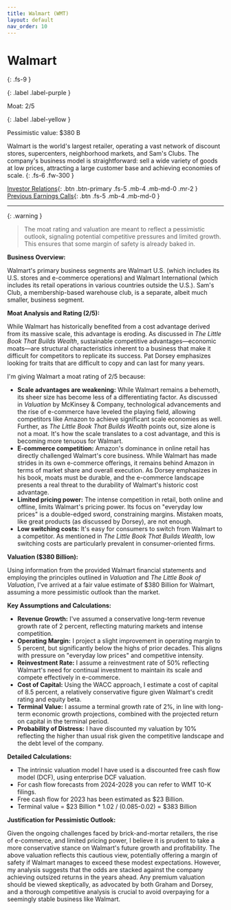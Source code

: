 ```yaml
---
title: Walmart (WMT)
layout: default
nav_order: 10
---
```


# Walmart
{: .fs-9 }

{: .label .label-purple }

Moat: 2/5

{: .label .label-yellow }

Pessimistic value: $380 B

Walmart is the world's largest retailer, operating a vast network of discount stores, supercenters, neighborhood markets, and Sam's Clubs. The company's business model is straightforward: sell a wide variety of goods at low prices, attracting a large customer base and achieving economies of scale.
{: .fs-6 .fw-300 }

[Investor Relations](https://www.google.com/search?q=WMT+investor+relations){: .btn .btn-primary .fs-5 .mb-4 .mb-md-0 .mr-2 }
[Previous Earnings Calls](https://discountingcashflows.com/company/WMT/transcripts/){: .btn .fs-5 .mb-4 .mb-md-0 }

---

{: .warning } 
>The moat rating and valuation are meant to reflect a pessimistic outlook, signaling potential competitive pressures and limited growth. This ensures that some margin of safety is already baked in.


**Business Overview:**

Walmart's primary business segments are Walmart U.S. (which includes its U.S. stores and e-commerce operations) and Walmart International (which includes its retail operations in various countries outside the U.S.). Sam's Club, a membership-based warehouse club, is a separate, albeit much smaller, business segment.  

**Moat Analysis and Rating (2/5):**

While Walmart has historically benefited from a cost advantage derived from its massive scale, this advantage is eroding. As discussed in *The Little Book That Builds Wealth*, sustainable competitive advantages—economic moats—are structural characteristics inherent to a business that make it difficult for competitors to replicate its success.  Pat Dorsey emphasizes looking for traits that are difficult to copy and can last for many years.  

I'm giving Walmart a moat rating of 2/5 because:

* **Scale advantages are weakening:**  While Walmart remains a behemoth, its sheer size has become less of a differentiating factor.  As discussed in *Valuation* by McKinsey & Company, technological advancements and the rise of e-commerce have leveled the playing field, allowing competitors like Amazon to achieve significant scale economies as well. Further, as *The Little Book That Builds Wealth* points out, size alone is not a moat. It's how the scale translates to a cost advantage, and this is becoming more tenuous for Walmart.
* **E-commerce competition:**  Amazon's dominance in online retail has directly challenged Walmart's core business. While Walmart has made strides in its own e-commerce offerings, it remains behind Amazon in terms of market share and overall execution. As Dorsey emphasizes in his book, moats must be durable, and the e-commerce landscape presents a real threat to the durability of Walmart's historic cost advantage.
* **Limited pricing power:** The intense competition in retail, both online and offline, limits Walmart's pricing power. Its focus on "everyday low prices" is a double-edged sword, constraining margins.  Mistaken moats, like great products (as discussed by Dorsey), are not enough.  
* **Low switching costs:**  It's easy for consumers to switch from Walmart to a competitor.  As mentioned in *The Little Book That Builds Wealth*, low switching costs are particularly prevalent in consumer-oriented firms.

**Valuation ($380 Billion):**

Using information from the provided Walmart financial statements and employing the principles outlined in *Valuation* and *The Little Book of Valuation*, I've arrived at a fair value estimate of $380 Billion for Walmart, assuming a more pessimistic outlook than the market.  

**Key Assumptions and Calculations:**

* **Revenue Growth:** I've assumed a conservative long-term revenue growth rate of 2 percent, reflecting maturing markets and intense competition.
* **Operating Margin:** I project a slight improvement in operating margin to 5 percent, but significantly below the highs of prior decades.  This aligns with pressure on "everyday low prices" and competitive intensity. 
* **Reinvestment Rate:** I assume a reinvestment rate of 50% reflecting Walmart's need for continual investment to maintain its scale and compete effectively in e-commerce.
* **Cost of Capital:** Using the WACC approach, I estimate a cost of capital of 8.5 percent, a relatively conservative figure given Walmart's credit rating and equity beta. 
* **Terminal Value:**  I assume a terminal growth rate of 2%, in line with long-term economic growth projections, combined with the projected return on capital in the terminal period.
* **Probability of Distress:** I have discounted my valuation by 10% reflecting the higher than usual risk given the competitive landscape and the debt level of the company.

**Detailed Calculations:**

* The intrinsic valuation model I have used is a discounted free cash flow model (DCF), using enterprise DCF valuation.
* For cash flow forecasts from 2024-2028 you can refer to WMT 10-K filings.
* Free cash flow for 2023 has been estimated as $23 Billion.
* Terminal value = $23 Billion \* 1.02 / (0.085-0.02) = $383 Billion


**Justification for Pessimistic Outlook:**

Given the ongoing challenges faced by brick-and-mortar retailers, the rise of e-commerce, and limited pricing power, I believe it is prudent to take a more conservative stance on Walmart's future growth and profitability. The above valuation reflects this cautious view, potentially offering a margin of safety if Walmart manages to exceed these modest expectations. However, my analysis suggests that the odds are stacked against the company achieving outsized returns in the years ahead.  Any premium valuation should be viewed skeptically, as advocated by both Graham and Dorsey, and a thorough competitive analysis is crucial to avoid overpaying for a seemingly stable business like Walmart.

